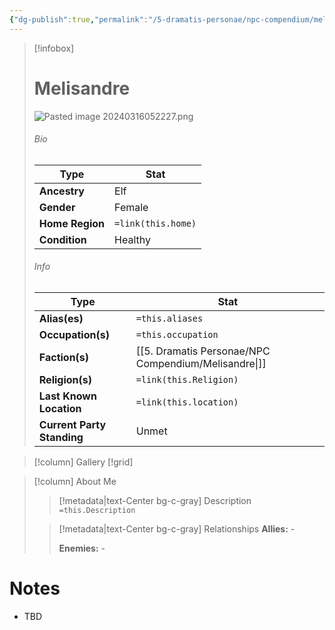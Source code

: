 ```yaml
---
{"dg-publish":true,"permalink":"/5-dramatis-personae/npc-compendium/melisandre/"}
---
```



> [!infobox]
> # Melisandre
>![Pasted image 20240316052227.png](/img/user/x.%20Assets/Attachments/Pasted%20image%2020240316052227.png)
> ###### Bio
> Type |  Stat |
> ---|---|
> **Ancestry** | Elf |
> **Gender** | Female |
> **Home Region** | `=link(this.home)` |
> **Condition** | Healthy |
> ###### Info
> Type |  Stat |
> ---|---|
> **Alias(es)** | `=this.aliases` |
> **Occupation(s)** | `=this.occupation` |
> **Faction(s)** | [[5. Dramatis Personae/NPC Compendium/Melisandre\|]] |
> **Religion(s)** | `=link(this.Religion)` |
> **Last Known Location** | `=link(this.location)` |
> **Current Party Standing** | Unmet |

> [!column] Gallery 
> [!grid] 
> 

> [!column] About Me
>> [!metadata|text-Center bg-c-gray] Description
>> `=this.Description`
>
>> [!metadata|text-Center bg-c-gray] Relationships
>> **Allies:** -
>>
>> **Enemies:** -

# Notes

- TBD

